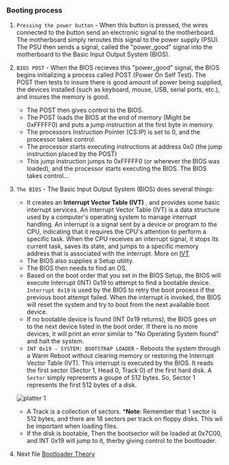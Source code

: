 ### Booting process
1. `Pressing the power button` - When this button is pressed, the wires connected to the button send an electronic signal to the motherboard. The motherboard simply reroutes this signal to the power supply (PSU). The PSU then sends a signal, called the "power_good" signal into the motherboard to the Basic Input Output System (BIOS).

2. `BIOS POST` - When the BIOS recieves this "power_good" signal, the BIOS begins initializing a process called POST (Power On Self Test). The POST then tests to insure there is good amount of power being supplied, the devices installed (such as keyboard, mouse, USB, serial ports, etc.), and insures the memory is good. 
      - The POST then gives control to the BIOS. 
      - The POST loads the BIOS at the end of memory (Might be 0xFFFFF0) and puts a jump instruction at the first byte in memory.
      - The processors Instruction Pointer (CS:IP) is set to 0, and the processor takes control.
      - The processor starts executing instructions at address 0x0 (the jump instruction placed by the POST)
      - This jump instruction jumps to 0xFFFFF0 (or wherever the BIOS was loaded), and the processor starts executing the BIOS.
The BIOS takes control...

3. `The BIOS` - The Basic Input Output System (BIOS) does several things:
      - It creates an **Interrupt Vector Table (IVT)** , and provides some basic interrupt services. An Interrupt Vector Table (IVT) is a data structure used by a computer's operating system to manage interrupt handling. An interrupt is a signal sent by a device or program to the CPU, indicating that it requires the CPU's attention to perform a specific task. When the CPU receives an interrupt signal, it stops its current task, saves its state, and jumps to a specific memory address that is associated with the interrupt. More on [IVT](IVT.md)
      - The BIOS also supplies a Setup utility.
      - The BIOS then needs to find an OS. 
      - Based on the boot order that you set in the BIOS Setup, the BIOS will execute Interrupt (INT) 0x19 to attempt to find a bootable device. `Interrupt 0x19` is used by the BIOS to retry the boot process if the previous boot attempt failed. When the interrupt is invoked, the BIOS will reset the system and try to boot from the next available boot device.
      - If no bootable device is found (INT 0x19 returns), the BIOS goes on to the next device listed in the boot order. If there is no more devices, it will print an error similar to "No Operating System found" and halt the system.
      - `INT 0x19 - SYSTEM: BOOTSTRAP LOADER` - Reboots the system through a Warm Reboot without clearing memory or restoring the Interrupt Vector Table (IVT). This interrupt is executed by the BIOS. It reads the first sector (Sector 1, Head 0, Track 0) of the first hard disk. A `Sector` simply represents a goupe of 512 bytes. So, Sector 1 represents the first 512 bytes of a disk.

       
      ![platter 1](https://user-images.githubusercontent.com/65494407/231854822-b0f153e4-20f8-493a-837c-16153ef12784.gif)
       
       
      - A Track is a collection of sectors.
    ***Note**: Remember that 1 sector is 512 bytes, and there are 18 sectors per track on floppy disks. This wil be important when loading files.
      - If the disk is bootable, Then the bootsector will be loaded at 0x7C00, and INT 0x19 will jump to it, therby giving control to the bootloader.
4. Next file [Bootloader Theory]()
